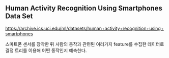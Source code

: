 <h2>Human Activity Recognition Using Smartphones Data Set</h2>

https://archive.ics.uci.edu/ml/datasets/human+activity+recognition+using+smartphones

스마트폰 센서를 장착한 뒤 사람의 동작과 관련된 여러가지 feature를 수집한 데이터로<br>
결정 트리를 이용해 어떤 동작인지 예측한다.<br>
